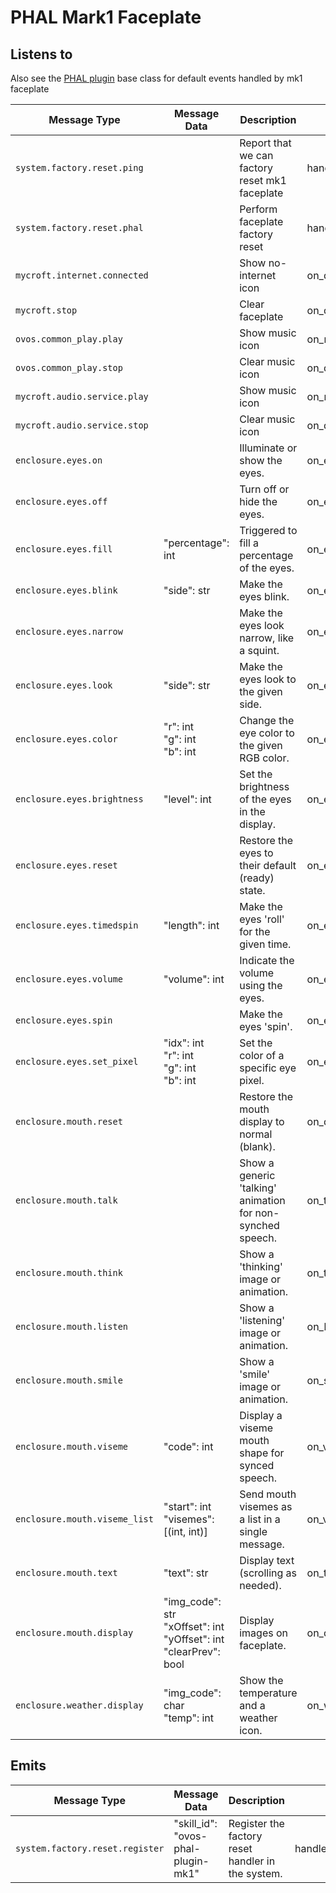 # PHAL Mark1 Faceplate

## Listens to

Also see the [PHAL plugin](./opm.md) base class for default events handled by mk1 faceplate

| Message Type                  | Message Data                                                             | Description                                                | Handled by                            |
|-------------------------------|--------------------------------------------------------------------------|------------------------------------------------------------|---------------------------------------|
| `system.factory.reset.ping`   |                                                                          | Report that we can factory reset mk1 faceplate             | handle_register_factory_reset_handler |
| `system.factory.reset.phal`   |                                                                          | Perform faceplate factory reset                            | handle_factory_reset                  |
| `mycroft.internet.connected`  |                                                                          | Show no-internet icon                                      | on_display_reset                      |
| `mycroft.stop`                |                                                                          | Clear faceplate                                            | on_display_reset                      |
| `ovos.common_play.play`       |                                                                          | Show music icon                                            | on_music                              |
| `ovos.common_play.stop`       |                                                                          | Clear music icon                                           | on_display_reset                      |
| `mycroft.audio.service.play`  |                                                                          | Show music icon                                            | on_music                              |
| `mycroft.audio.service.stop`  |                                                                          | Clear music icon                                           | on_display_reset                      |
| `enclosure.eyes.on`           |                                                                          | Illuminate or show the eyes.                               | on_eyes_on                            |
| `enclosure.eyes.off`          |                                                                          | Turn off or hide the eyes.                                 | on_eyes_off                           |
| `enclosure.eyes.fill`         | "percentage": int                                                        | Triggered to fill a percentage of the eyes.                | on_eyes_fill                          |
| `enclosure.eyes.blink`        | "side": str                                                              | Make the eyes blink.                                       | on_eyes_blink                         |
| `enclosure.eyes.narrow`       |                                                                          | Make the eyes look narrow, like a squint.                  | on_eyes_narrow                        |
| `enclosure.eyes.look`         | "side": str                                                              | Make the eyes look to the given side.                      | on_eyes_look                          |
| `enclosure.eyes.color`        | "r": int<br>"g": int<br>"b": int                                         | Change the eye color to the given RGB color.               | on_eyes_color                         |
| `enclosure.eyes.brightness`   | "level": int                                                             | Set the brightness of the eyes in the display.             | on_eyes_brightness                    |
| `enclosure.eyes.reset`        |                                                                          | Restore the eyes to their default (ready) state.           | on_eyes_reset                         |
| `enclosure.eyes.timedspin`    | "length": int                                                            | Make the eyes 'roll' for the given time.                   | on_eyes_timed_spin                    |
| `enclosure.eyes.volume`       | "volume": int                                                            | Indicate the volume using the eyes.                        | on_eyes_volume                        |
| `enclosure.eyes.spin`         |                                                                          | Make the eyes 'spin'.                                      | on_eyes_spin                          |
| `enclosure.eyes.set_pixel`    | "idx": int<br>"r": int<br>"g": int<br>"b": int                           | Set the color of a specific eye pixel.                     | on_eyes_set_pixel                     |
| `enclosure.mouth.reset`       |                                                                          | Restore the mouth display to normal (blank).               | on_display_reset                      |
| `enclosure.mouth.talk`        |                                                                          | Show a generic 'talking' animation for non-synched speech. | on_talk                               |
| `enclosure.mouth.think`       |                                                                          | Show a 'thinking' image or animation.                      | on_think                              |
| `enclosure.mouth.listen`      |                                                                          | Show a 'listening' image or animation.                     | on_listen                             |
| `enclosure.mouth.smile`       |                                                                          | Show a 'smile' image or animation.                         | on_smile                              |
| `enclosure.mouth.viseme`      | "code": int                                                              | Display a viseme mouth shape for synced speech.            | on_viseme                             |
| `enclosure.mouth.viseme_list` | "start": int<br>"visemes": [(int, int)]                                  | Send mouth visemes as a list in a single message.          | on_viseme_list                        |
| `enclosure.mouth.text`        | "text": str                                                              | Display text (scrolling as needed).                        | on_text                               |
| `enclosure.mouth.display`     | "img_code": str<br>"xOffset": int<br>"yOffset": int<br>"clearPrev": bool | Display images on faceplate.                               | on_display                            |
| `enclosure.weather.display`   | "img_code": char<br>"temp": int                                          | Show the temperature and a weather icon.                   | on_weather_display                    |

## Emits

| Message Type                    | Message Data                       | Description                                       | Handled by                            |
|---------------------------------|------------------------------------|---------------------------------------------------|---------------------------------------|
| `system.factory.reset.register` | "skill_id": "ovos-phal-plugin-mk1" | Register the factory reset handler in the system. | handle_register_factory_reset_handler |

